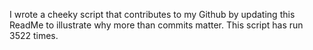 I wrote a cheeky script that contributes to my Github by updating this ReadMe to illustrate why more than commits matter. This script has run 3522 times.